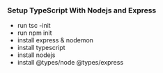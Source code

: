 ### Setup TypeScript With Nodejs and Express

- run tsc -init
- run npm init
- install express & nodemon
- install typescript
- install nodejs
- install @types/node @types/express
